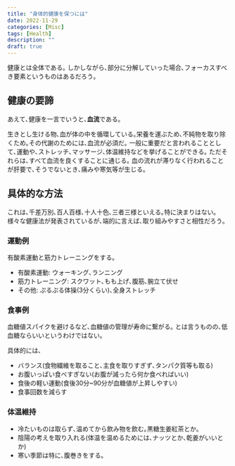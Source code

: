 ```yaml
---
title: "身体的健康を保つには"
date: 2022-11-29
categories: [Misc]
tags: [Health]
description: ""
draft: true
---
```

健康とは全体である｡
しかしながら､部分に分解していった場合､フォーカスすべき要素というものはあるだろう｡

## 健康の要諦
あえて､健康を一言でいうと､**血流**である｡

生きとし生ける物､血が体の中を循環している｡栄養を運ぶため､不純物を取り除くため｡その代謝のためには､血流が必須だ｡
一般に重要だと言われることとして､運動や､ストレッチ､マッサージ､体温維持などを挙げることができる｡
ただそれらは､すべて血流を良くすることに通じる｡
血の流れが滞りなく行われることが肝要で､そうでないとき､痛みや寒気等が生じる｡

## 具体的な方法
これは､千差万別､百人百様､十人十色､三者三様といえる｡特に決まりはない｡
様々な健康法が発表されているが､端的に言えば､取り組みやすさと相性だろう｡

### 運動例
有酸素運動と筋力トレーニングをする｡

- 有酸素運動: ウォーキング､ランニング
- 筋力トレーニング: スクワット､もも上げ､腹筋､腕立て伏せ
- その他: ぷるぷる体操(3分くらい)､全身ストレッチ

### 食事例
血糖値スパイクを避けるなど､血糖値の管理が寿命に繋がる｡
とは言うものの､低血糖ならいいというわけではない｡

具体的には､
- バランス(食物繊維を取ること､主食を取りすぎず､タンパク質等も取る)
- お腹いっぱい食べすぎない(お腹が減ったら何か食べればいい)
- 食後の軽い運動(食後30分~90分が血糖値が上昇しやすい)
- 食事回数を減らす

### 体温維持
- 冷たいものは取らず､温めてから飲み物を飲む｡黒糖生姜紅茶とか｡
- 陰陽の考えを取り入れる(体温を温めるためには､ナッツとか､乾姜がいいとか)
- 寒い季節は特に､腹巻きをする｡
